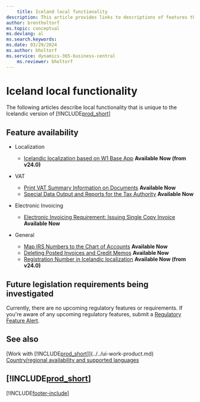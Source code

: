 ```yaml
---
    title: Iceland local functionality
description: This article provides links to descriptions of features that are specific to the Icelandic version of Dynamics 365 Business Central.
author: brentholtorf
ms.topic: conceptual
ms.devlang: al
ms.search.keywords:
ms.date: 03/29/2024
ms.author: bholtorf
ms.service: dynamics-365-business-central
    ms.reviewer: bholtorf
---
```

# Iceland local functionality

The following articles describe local functionality that is unique to the Icelandic version of [!INCLUDE[prod_short](../../includes/prod_short.md)]

## Feature availability

* Localization
    * [Icelandic localization based on W1 Base App](iceland-global-core-app.md) **Available Now (from v24.0)**  
* VAT
    * [Print VAT Summary Information on Documents](how-to-print-vat-summary-information-on-documents.md) **Available Now**
    * [Special Data Output and Reports for the Tax Authority](special-data-output-and-reports-for-the-tax-authority.md) **Available Now**

* Electronic Invoicing
    * [Electronic Invoicing Requirement: Issuing Single Copy Invoice](electronic-invoicing-requirement-issuing-single-copy-invoice.md) **Available Now**

* General  
    * [Map IRS Numbers to the Chart of Accounts](how-to-map-irs-numbers-to-chart-of-accounts.md) **Available Now**
    * [Deleting Posted Invoices and Credit Memos](deleting-posted-invoices-and-credit-memos.md) **Available Now**
    * [Registration Number in Icelandic localization](use-registration-no.md) **Available Now (from v24.0)** 

## Future legislation requirements being investigated

Currently, there are no upcoming regulatory features or requirements. If you're aware of any upcoming regulatory features, submit a [Regulatory Feature Alert](https://forms.office.com/pages/responsepage.aspx?id=v4j5cvGGr0GRqy180BHbRwkeauYiJKZOpJ0CtKuVmJlURURaMlQ4Rk05UFY4NkVEOTA0MUU5WThXSC4u).

## See also

[Work with [!INCLUDE[prod_short](../../includes/prod_short.md)]](../../ui-work-product.md)  
[Country/regional availability and supported languages](/dynamics365/business-central/dev-itpro/compliance/apptest-countries-and-translations)  

## [!INCLUDE[prod_short](../../includes/free_trial_md.md)]


[!INCLUDE[footer-include](../../includes/footer-banner.md)]
